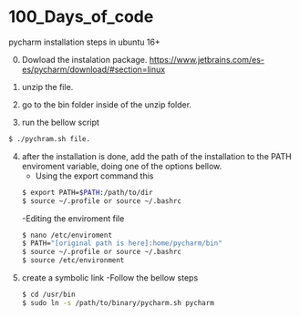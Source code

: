# 100_Days_of_code
pycharm installation steps in ubuntu 16+

0. Dowload the instalation package.
https://www.jetbrains.com/es-es/pycharm/download/#section=linux

1. unzip the file.

2. go to the bin folder inside of the unzip folder.

3. run the bellow script
```bash
$ ./pychram.sh file.
```
4. after the installation is done, add the path of the installation to the 
PATH enviroment variable, doing one of the options bellow.
	- Using the export command this 
	```bash
	$ export PATH=$PATH:/path/to/dir
	$ source ~/.profile or source ~/.bashrc
	```
	-Editing the enviroment file
	```bash
	$ nano /etc/enviroment
	$ PATH="[original path is here]:home/pycharm/bin" 
	$ source ~/.profile or source ~/.bashrc
	$ source /etc/environment
	```
5. create a symbolic link
	-Follow the bellow steps
	```bash
	$ cd /usr/bin
	$ sudo ln -s /path/to/binary/pycharm.sh pycharm
	```
